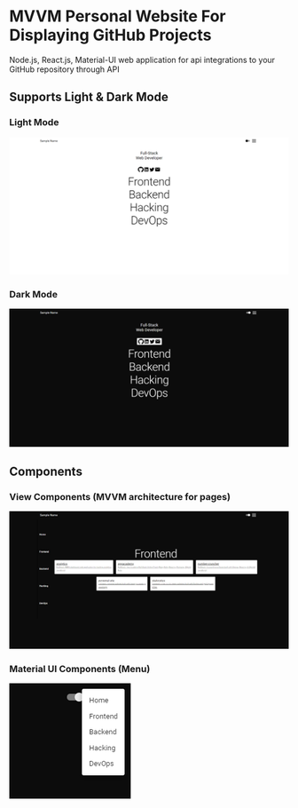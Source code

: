 # MVVM Personal Website For Displaying GitHub Projects

Node.js, React.js, Material-UI web application for api integrations to your GitHub repository through API

## Supports Light & Dark Mode
### Light Mode
![alt text](https://github.com/Rangyia/readme-resources/blob/master/projects/personal-site/main-light-mode.png)

### Dark Mode
![alt text](https://github.com/Rangyia/readme-resources/blob/master/projects/personal-site/main-dark-mode.png)

## Components
### View Components (MVVM architecture for pages)
![alt text](https://github.com/Rangyia/readme-resources/blob/master/projects/personal-site/frontend-dark-mode.png)

### Material UI Components (Menu)
![alt text](https://github.com/Rangyia/readme-resources/blob/master/projects/personal-site/menu-dark-mode.PNG)
